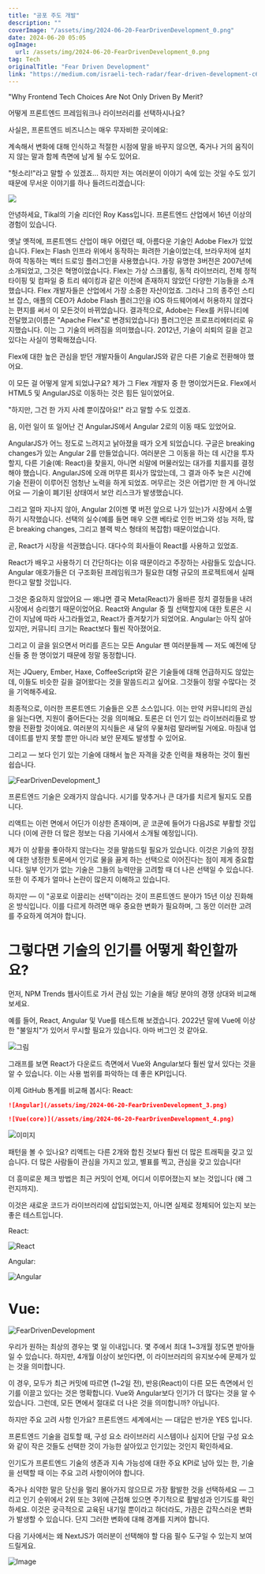 ```yaml
---
title: "공포 주도 개발"
description: ""
coverImage: "/assets/img/2024-06-20-FearDrivenDevelopment_0.png"
date: 2024-06-20 05:05
ogImage: 
  url: /assets/img/2024-06-20-FearDrivenDevelopment_0.png
tag: Tech
originalTitle: "Fear Driven Development"
link: "https://medium.com/israeli-tech-radar/fear-driven-development-c6b427521f14"
---
```



"Why Frontend Tech Choices Are Not Only Driven By Merit?

어떻게 프론트엔드 프레임워크나 라이브러리를 선택하시나요?

사실은, 프론트엔드 비즈니스는 매우 무자비한 곳이에요:

계속해서 변화에 대해 인식하고 적절한 시점에 말을 바꾸지 않으면, 죽거나 거의 움직이지 않는 말과 함께 측면에 남게 될 수도 있어요.

<div class="content-ad"></div>

"헛소리!"라고 말할 수 있겠죠... 하지만 저는 여러분이 이야기 속에 있는 것일 수도 있기 때문에 무서운 이야기를 하나 들려드리겠습니다:

<img src="/assets/img/2024-06-20-FearDrivenDevelopment_0.png" />

안녕하세요, Tikal의 기술 리더인 Roy Kass입니다. 프론트엔드 산업에서 16년 이상의 경험이 있습니다.

옛날 옛적에, 프론트엔드 산업이 매우 어렸던 때, 아름다운 기술인 Adobe Flex가 있었습니다.
Flex는 Flash 인프라 위에서 동작하는 화려한 기술이었는데, 브라우저에 설치하여 작동하는 벡터 드로잉 플러그인을 사용했습니다. 가장 유명한 3버전은 2007년에 소개되었고, 그것은 혁명이었습니다. Flex는 가상 스크롤링, 동적 라이브러리, 전체 정적 타이핑 및 컴파일 중 트리 쉐이킹과 같은 이전에 존재하지 않았던 다양한 기능들을 소개했습니다. Flex 개발자들은 산업에서 가장 소중한 자산이었죠. 그러나 그의 종주인 스티브 잡스, 애플의 CEO가 Adobe Flash 플러그인을 iOS 하드웨어에서 허용하지 않겠다는 편지를 써서 이 모든것이 바뀌었습니다. 결과적으로, Adobe는 Flex를 커뮤니티에 전달했고(이름은 "Apache Flex"로 변경되었습니다) 플러그인은 프로프리에터리로 유지했습니다. 이는 그 기술의 버려짐을 의미했습니다. 2012년, 기술이 쇠퇴의 길을 걷고 있다는 사실이 명확해졌습니다.

<div class="content-ad"></div>

Flex에 대한 높은 관심을 받던 개발자들이 AngularJS와 같은 다른 기술로 전환해야 했어요.

이 모든 걸 어떻게 알게 되었냐구요? 제가 그 Flex 개발자 중 한 명이었거든요. Flex에서 HTML5 및 AngularJS로 이동하는 것은 힘든 일이었어요.

"하지만, 그건 한 가지 사례 뿐이잖아요!" 라고 말할 수도 있겠죠.

음, 이런 일이 또 일어난 건 AngularJS에서 Angular 2로의 이동 때도 있었어요.

<div class="content-ad"></div>

AngularJS가 어느 정도로 느려지고 낡아졌을 때가 오게 되었습니다. 구글은 breaking changes가 있는 Angular 2를 만들었습니다. 여러분은 그 이동을 하는 데 시간을 투자할지, 다른 기술(예: React)을 찾을지, 아니면 쇠말에 머물러있는 대가를 치를지를 결정해야 했습니다.
AngularJS에 오래 머무른 회사가 많았는데, 그 결과 아주 늦은 시간에 기술 전환이 이루어진 엄청난 노력을 하게 되었죠. 머무르는 것은 어렵기만 한 게 아니었어요 — 기술이 폐기된 상태여서 보안 리스크가 발생했습니다.

그리고 얼마 지나지 않아, Angular 2(이젠 몇 버전 앞으로 나가 있는)가 시장에서 소멸하기 시작했습니다. 선택의 실수(예를 들면 매우 오랜 베타로 인한 버그와 성능 저하, 많은 breaking changes, 그리고 블랙 박스 형태의 복잡함) 때문이었습니다.

곧, React가 시장을 석권했습니다. 대다수의 회사들이 React를 사용하고 있었죠.

React가 배우고 사용하기 더 간단하다는 이유 때문이라고 주장하는 사람들도 있습니다. Angular 애호가들은 더 구조화된 프레임워크가 필요한 대형 규모의 프로젝트에서 실패한다고 말할 것입니다.

<div class="content-ad"></div>

그것은 중요하지 않았어요 — 왜냐면 결국 Meta(React)가 올바른 정치 결정들을 내려 시장에서 승리했기 때문이었어요. React와 Angular 중 뭘 선택할지에 대한 토론은 시간이 지남에 따라 사그라들었고, React가 즐겨찾기가 되었어요. Angular는 아직 살아있지만, 커뮤니티 크기는 React보다 훨씬 작아졌어요.

그리고 이 글을 읽으면서 머리를 흔드는 모든 Angular 팬 여러분들께 — 저도 예전에 당신들 중 한 명이었기 때문에 정말 동정합니다.

저는 JQuery, Ember, Haxe, CoffeeScript와 같은 기술들에 대해 언급하지도 않았는데, 이들도 비슷한 길을 걸어왔다는 것을 말씀드리고 싶어요. 그것들이 정말 수많다는 것을 기억해주세요.

최종적으로, 이러한 프론트엔드 기술들은 오픈 소스입니다. 이는 만약 커뮤니티의 관심을 잃는다면, 지원이 줄어든다는 것을 의미해요. 토론은 더 인기 있는 라이브러리들로 방향을 전환할 것이에요. 여러분의 지식들은 새 달의 우물처럼 말라버릴 거에요. 마침내 업데이트를 받지 못할 뿐만 아니라 보안 문제도 발생할 수 있어요.

<div class="content-ad"></div>

그리고 — 보다 인기 있는 기술에 대해서 높은 자격을 갖춘 인력을 채용하는 것이 훨씬 쉽습니다.

![FearDrivenDevelopment_1](/assets/img/2024-06-20-FearDrivenDevelopment_1.png)

프론트엔드 기술은 오래가지 않습니다. 시기를 맞추거나 큰 대가를 치르게 될지도 모릅니다.

리액트는 이런 면에서 어딘가 이상한 존재이며, 곧 코쿤에 들어가 다음JS로 부활할 것입니다 (이에 관한 더 많은 정보는 다음 기사에서 소개될 예정입니다).

<div class="content-ad"></div>

제가 이 상황을 좋아하지 않는다는 것을 말씀드릴 필요가 있습니다. 이것은 기술의 장점에 대한 냉정한 토론에서 인기로 물을 끓게 하는 선택으로 이어진다는 점이 제게 중요합니다. 일부 인기가 없는 기술은 그들의 능력만을 고려할 때 더 나은 선택일 수 있습니다. 또한 이 주제가 얼마나 논란이 많은지 이해하고 있습니다.

하지만 — 이 "공포로 이끌리는 선택"이라는 것이 프론트엔드 분야가 15년 이상 진화해 온 방식입니다. 이를 다르게 하려면 매우 중요한 변화가 필요하며, 그 동안 이러한 고려를 주요하게 여겨야 합니다.

# 그렇다면 기술의 인기를 어떻게 확인할까요?

먼저, NPM Trends 웹사이트로 가서 관심 있는 기술을 해당 분야의 경쟁 상대와 비교해보세요.

<div class="content-ad"></div>

예를 들어, React, Angular 및 Vue를 테스트해 보겠습니다. 2022년 말에 Vue에 이상한 "불일치"가 있어서 무시할 필요가 있습니다. 아마 버그인 것 같아요.

![그림](/assets/img/2024-06-20-FearDrivenDevelopment_2.png)

그래프를 보면 React가 다운로드 측면에서 Vue와 Angular보다 훨씬 앞서 있다는 것을 알 수 있습니다. 이는 사용 범위를 파악하는 데 좋은 KPI입니다.

이제 GitHub 통계를 비교해 봅시다:
React:

<div class="content-ad"></div>

```markdown
![Angular](/assets/img/2024-06-20-FearDrivenDevelopment_3.png)

![Vue(core)](/assets/img/2024-06-20-FearDrivenDevelopment_4.png)
```

<div class="content-ad"></div>

![이미지](/assets/img/2024-06-20-FearDrivenDevelopment_5.png)

패턴을 볼 수 있나요?
리액트는 다른 2개와 합친 것보다 훨씬 더 많은 트래픽을 갖고 있습니다. 더 많은 사람들이 관심을 가지고 있고, 별표를 찍고, 관심을 갖고 있습니다!

더 흥미로운 체크 방법은 최근 커밋이 언제, 어디서 이루어졌는지 보는 것입니다 (왜 그런지까지).

이것은 새로운 코드가 라이브러리에 삽입되었는지, 아니면 실제로 정체되어 있는지 보는 좋은 테스트입니다.

<div class="content-ad"></div>

React:

![React](/assets/img/2024-06-20-FearDrivenDevelopment_6.png)

Angular:

![Angular](/assets/img/2024-06-20-FearDrivenDevelopment_7.png)

<div class="content-ad"></div>

# Vue:

![FearDrivenDevelopment](/assets/img/2024-06-20-FearDrivenDevelopment_8.png)

우리가 원하는 최상의 경우는 몇 일 이내입니다. 몇 주에서 최대 1~3개월 정도면 받아들일 수 있습니다. 하지만, 4개월 이상이 보인다면, 이 라이브러리의 유지보수에 문제가 있는 것을 의미합니다.

이 경우, 모두가 최근 커밋에 따르면 (1~2일 전), 반응(React)이 다른 모든 측면에서 인기를 이끌고 있다는 것은 명확합니다. Vue와 Angular보다 인기가 더 많다는 것을 알 수 있습니다.
그런데, 모든 면에서 절대로 더 나은 것을 의미합니까? 아닙니다.

<div class="content-ad"></div>

하지만 주요 고려 사항 인가요? 프론트엔드 세계에서는 — 대답은 반가운 YES 입니다.

프론트엔드 기술을 검토할 때, 구성 요소 라이브러리 시스템이나 심지어 단일 구성 요소와 같이 작은 것들도 선택한 것이 가능한 살아있고 인기있는 것인지 확인하세요.

인기도가 프론트엔드 기술의 생존과 지속 가능성에 대한 주요 KPI로 남아 있는 한, 기술을 선택할 때 이는 주요 고려 사항이어야 합니다.

죽거나 쇠약한 말은 당신을 멀리 몰아가지 않으므로 가장 활발한 것을 선택하세요 — 그리고 인기 순위에서 2위 또는 3위에 근접해 있으면 주기적으로 활발성과 인기도를 확인하세요. 이것은 궁극적으로 교육된 내기일 뿐이라고 하더라도, 가끔은 갑작스러운 변화가 발생할 수 있습니다. 단지 그러한 변화에 대해 경계를 지켜야 합니다.

<div class="content-ad"></div>

다음 기사에서는 왜 NextJS가 여러분이 선택해야 할 다음 필수 도구일 수 있는지 보여드릴게요.

![Image](/assets/img/2024-06-20-FearDrivenDevelopment_9.png)